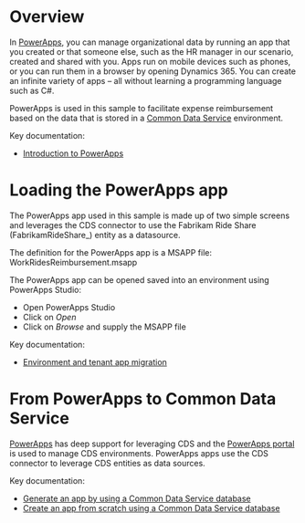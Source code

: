 # Overview
In [PowerApps](https://powerapps.microsoft.com/), you can manage organizational data by running an app that you created or that someone else, such as the HR manager in our scenario, created and shared with you. Apps run on mobile devices such as phones, or you can run them in a browser by opening Dynamics 365. You can create an infinite variety of apps – all without learning a programming language such as C#.

PowerApps is used in this sample to facilitate expense reimbursement based on the data that is stored in a [Common Data Service](http://aka.ms/commondataservice) environment. 

Key documentation:
- [Introduction to PowerApps](https://powerapps.microsoft.com/en-us/tutorials/getting-started/)

# Loading the PowerApps app
The PowerApps app used in this sample is made up of two simple screens and leverages the CDS connector to use the Fabrikam Ride Share (FabrikamRideShare_) entity as a datasource.

The definition for the PowerApps app is a MSAPP file: 
WorkRidesReimbursement.msapp

The PowerApps app can be opened saved into an environment using PowerApps Studio:
- Open PowerApps Studio
- Click on *Open*
- Click on *Browse* and supply the MSAPP file

Key documentation:
- [Environment and tenant app migration](https://powerapps.microsoft.com/en-us/tutorials/environment-and-tenant-migration/)

# From PowerApps to Common Data Service
[PowerApps](https://powerapps.microsoft.com/) has deep support for leveraging CDS and the [PowerApps portal](http://web.powerapps.com) is used to manage CDS environments. PowerApps apps use the CDS connector to leverage CDS entities as data sources. 

Key documentation:
- [Generate an app by using a Common Data Service database](https://powerapps.microsoft.com/en-us/tutorials/data-platform-create-app/)
- [Create an app from scratch using a Common Data Service database](https://powerapps.microsoft.com/en-us/tutorials/data-platform-create-app-scratch/)
